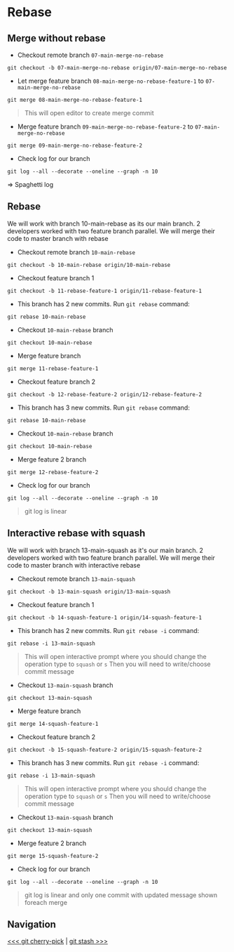# Rebase

## Merge without rebase

- Checkout remote branch `07-main-merge-no-rebase`

```shell
git checkout -b 07-main-merge-no-rebase origin/07-main-merge-no-rebase
```

- Let merge feature branch `08-main-merge-no-rebase-feature-1` to `07-main-merge-no-rebase`

```shell
git merge 08-main-merge-no-rebase-feature-1
```

> This will open editor to create merge commit

- Merge feature branch `09-main-merge-no-rebase-feature-2` to `07-main-merge-no-rebase`

```shell
git merge 09-main-merge-no-rebase-feature-2
```

- Check log for our branch

```shell
git log --all --decorate --oneline --graph -n 10
```

=> Spaghetti log

## Rebase

We will work with branch 10-main-rebase as its our main branch. 
2 developers worked with two feature branch parallel.
We will merge their code to master branch with rebase

- Checkout remote branch `10-main-rebase`

```shell
git checkout -b 10-main-rebase origin/10-main-rebase
```

- Checkout feature branch 1

```shell
git checkout -b 11-rebase-feature-1 origin/11-rebase-feature-1
```

- This branch has 2 new commits. Run `git rebase` command:

```shell
git rebase 10-main-rebase
```

- Checkout `10-main-rebase` branch

```
git checkout 10-main-rebase
```

- Merge feature branch

```
git merge 11-rebase-feature-1
```

- Checkout feature branch 2

```shell
git checkout -b 12-rebase-feature-2 origin/12-rebase-feature-2
```

- This branch has 3 new commits. Run `git rebase` command:

```shell
git rebase 10-main-rebase
```

- Checkout `10-main-rebase` branch

```
git checkout 10-main-rebase
```

- Merge feature 2 branch

```
git merge 12-rebase-feature-2
```

- Check log for our branch

```shell
git log --all --decorate --oneline --graph -n 10
```

> git log is linear

## Interactive rebase with squash

We will work with branch 13-main-squash as it's our main branch.
2 developers worked with two feature branch parallel.
We will merge their code to master branch with interactive rebase

- Checkout remote branch `13-main-squash`

```shell
git checkout -b 13-main-squash origin/13-main-squash
```

- Checkout feature branch 1

```shell
git checkout -b 14-squash-feature-1 origin/14-squash-feature-1
```

- This branch has 2 new commits. Run `git rebase -i` command:

```shell
git rebase -i 13-main-squash
```

> This will open interactive prompt where you should change the operation type to `squash` or `s`
> Then you will need to write/choose commit message

- Checkout `13-main-squash` branch

```
git checkout 13-main-squash
```

- Merge feature branch

```
git merge 14-squash-feature-1
```

- Checkout feature branch 2

```shell
git checkout -b 15-squash-feature-2 origin/15-squash-feature-2
```

- This branch has 3 new commits. Run `git rebase -i` command:

```shell
git rebase -i 13-main-squash
```

> This will open interactive prompt where you should change the operation type to `squash` or `s`
> Then you will need to write/choose commit message

- Checkout `13-main-squash` branch

```
git checkout 13-main-squash
```

- Merge feature 2 branch

```
git merge 15-squash-feature-2
```

- Check log for our branch

```shell
git log --all --decorate --oneline --graph -n 10
```

> git log is linear and only one commit with updated message shown foreach merge

## Navigation

[<<< git cherry-pick](../05_cherry_pick/README.md) |
[git stash >>>](../07_stash/README.md)
